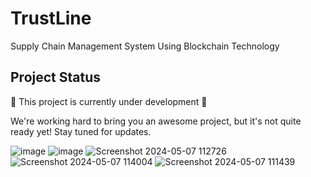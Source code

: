 # TrustLine
Supply Chain Management System Using Blockchain Technology

## Project Status

🚧 This project is currently under development 🚧

We're working hard to bring you an awesome project, but it's not quite ready yet! Stay tuned for updates.


![image](https://github.com/abhishekverma276/TrustLine/assets/96565154/8b84fec1-e6b9-4fcf-94eb-8bce966ba01d)
![image](https://github.com/abhishekverma276/TrustLine/assets/96565154/fc2ae2a2-1800-474a-bb4f-c9e66b3c0089)
![Screenshot 2024-05-07 112726](https://github.com/abhishekverma276/TrustLine/assets/96565154/53c20e06-9486-44e2-ba38-0e8378b30811)
![Screenshot 2024-05-07 114004](https://github.com/abhishekverma276/TrustLine/assets/96565154/028d3388-95fc-470a-ae5f-c25351d94461)
![Screenshot 2024-05-07 111439](https://github.com/abhishekverma276/TrustLine/assets/96565154/00768786-1d77-482d-9be9-eed38ddf634c)

